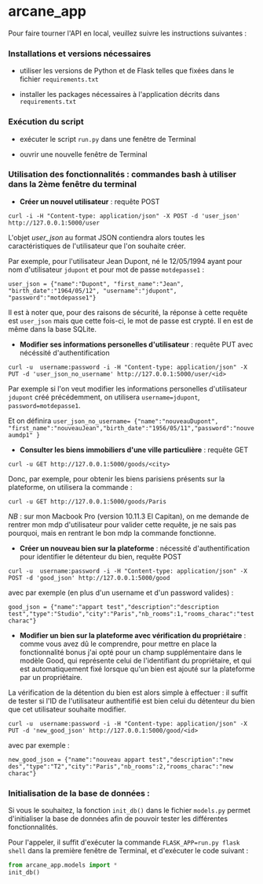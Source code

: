 # arcane_app

Pour faire tourner l'API en local, veuillez suivre les instructions suivantes :

### Installations et versions nécessaires

- utiliser les versions de Python et de Flask telles que fixées dans le fichier `requirements.txt`

- installer les packages nécessaires à l'application décrits dans `requirements.txt`

### Exécution du script

- exécuter le script `run.py` dans une fenêtre de Terminal

- ouvrir une nouvelle fenêtre de Terminal

### Utilisation des fonctionnalités : commandes bash à utiliser dans la 2ème fenêtre du terminal


- **Créer un nouvel utilisateur** : requête POST

`curl -i -H "Content-type: application/json" -X POST -d 'user_json' http://127.0.0.1:5000/user `

L'objet *user_json* au format JSON contiendra alors toutes les caractéristiques de l'utilisateur que l'on souhaite créer.

Par exemple, pour l'utilisateur Jean Dupont, né le 12/05/1994 ayant pour nom d'utilisateur `jdupont` et pour mot de passe `motdepasse1` :

` user_json = {"name":"Dupont", "first_name":"Jean", "birth_date":"1964/05/12", "username":"jdupont", "password":"motdepasse1"} `

Il est à noter que, pour des raisons de sécurité, la réponse à cette requête est `user_json` mais que cette fois-ci, le mot de passe est crypté.
Il en est de même dans la base SQLite.

- **Modifier ses informations personelles d'utilisateur** : requête PUT avec nécéssité d'authentification

`curl -u  username:password -i -H "Content-type: application/json" -X PUT -d 'user_json_no_username' http://127.0.0.1:5000/user/<id> `

Par exemple si l'on veut modifier les informations personelles d'utilisateur `jdupont` créé précédemment, on utilisera `username=jdupont`, `password=motdepasse1`.

Et on définira `user_json_no_username= {"name":"nouveauDupont", "first_name":"nouveauJean","birth_date":"1956/05/11","password":"nouveaumdp1" }`

- **Consulter les biens immobiliers d'une ville particulière** : requête GET

`curl -u GET http://127.0.0.1:5000/goods/<city>`

Donc, par exemple, pour obtenir les biens parisiens présents sur la plateforme, on utilisera la commande :

`curl -u GET http://127.0.0.1:5000/goods/Paris`

*NB* : sur mon Macbook Pro (version 10.11.3 El Capitan), on me demande de rentrer mon mdp d'utilisateur pour valider cette requête, je ne sais pas pourquoi, mais en rentrant le bon mdp la commande fonctionne.

- **Créer un nouveau bien sur la plateforme** : nécessité d'authentification pour identifier le détenteur du bien, requête POST

`curl -u  username:password -i -H "Content-type: application/json" -X POST -d 'good_json' http://127.0.0.1:5000/good`

avec par exemple (en plus d'un username et d'un password valides) :

`good_json = {"name":"appart test","description":"description test","type":"Studio","city":"Paris","nb_rooms":1,"rooms_charac":"test charac"}`

- **Modifier un bien sur la plateforme avec vérification du propriétaire** : comme vous avez dû le comprendre, pour mettre en place la fonctionnalité bonus j'ai opté pour un champ supplémentaire dans le modèle Good, qui représente celui de l'identifiant du propriétaire, et qui est automatiquement fixé lorsque qu'un bien est ajouté sur la plateforme par un propriétaire.

La vérification de la détention du bien est alors simple à effectuer : il suffit de tester si l'ID de l'utilisateur authentifié est bien celui du détenteur du bien que cet utilisateur souhaite modifier.

`curl -u  username:password -i -H "Content-type: application/json" -X PUT -d 'new_good_json' http://127.0.0.1:5000/good/<id>`

avec par exemple :

` new_good_json = {"name":"nouveau appart test","description":"new des","type":"T2","city":"Paris","nb_rooms":2,"rooms_charac":"new charac"} `

### Initialisation de la base de données : 

Si vous le souhaitez, la fonction `init_db()` dans le fichier `models.py` permet d'initialiser la base de données afin de pouvoir tester les différentes fonctionnalités.

Pour l'appeler, il suffit d'exécuter la commande `FLASK_APP=run.py flask shell` dans la première fenêtre de Terminal, et d'exécuter le code suivant :

```python
from arcane_app.models import *
init_db()
```
